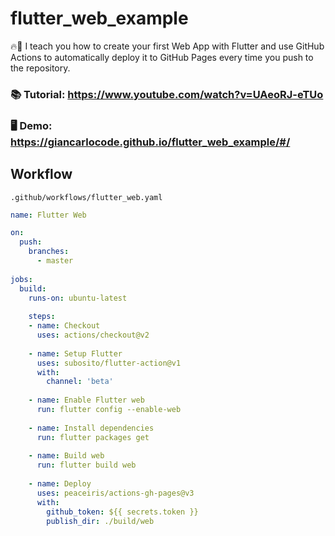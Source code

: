 # flutter_web_example

🔥🚀 I teach you how to create your first Web App with Flutter and use GitHub Actions to automatically deploy it to GitHub Pages every time you push to the repository.


### 📚 Tutorial: https://www.youtube.com/watch?v=UAeoRJ-eTUo

### 🖥️ Demo: https://giancarlocode.github.io/flutter_web_example/#/

## Workflow

`.github/workflows/flutter_web.yaml`
```yaml
name: Flutter Web

on:
  push:
    branches:
      - master
      
jobs:
  build:
    runs-on: ubuntu-latest
    
    steps:
    - name: Checkout
      uses: actions/checkout@v2
      
    - name: Setup Flutter
      uses: subosito/flutter-action@v1
      with:
        channel: 'beta'
        
    - name: Enable Flutter web 
      run: flutter config --enable-web
      
    - name: Install dependencies
      run: flutter packages get
      
    - name: Build web
      run: flutter build web
      
    - name: Deploy
      uses: peaceiris/actions-gh-pages@v3
      with:
        github_token: ${{ secrets.token }}
        publish_dir: ./build/web
```